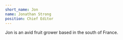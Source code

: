 ```yaml
---
short_name: Jon
name: Jonathan Strong
position: Chief Editor
---
```

Jon is an avid fruit grower based in the south of France.
